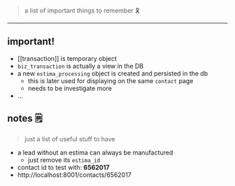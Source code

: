> a list of important things to remember 🎗
---

## important!

- [[transaction]] is temporary object
- `biz_transaction` is actually a view in the DB
- a new `estima_processing` object is created and persisted in the db
	- this is later used for displaying on the same `contact` page
	- needs to be investigate more
- ...

## notes 🗒
> just a list of useful stuff to have

- a lead without an estima can always be manufactured
	- just remove its `estima_id`
- contact id to test with: **6562017**
- http://localhost:8001/contacts/6562017 
